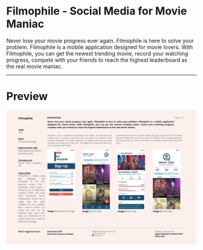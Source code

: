 # Filmophile - Social Media for Movie Maniac
Never lose your movie progress ever again. Filmophile is here to solve your problem. Filmophile is a mobile application designed for movie lovers. With Filmophile, you can get the newest trending movie, record your watching progress, compete with your friends to reach the highest leaderboard as the real movie maniac.

---

# Preview
![Preview](https://github.com/ReinerJasin/Filmophile/blob/main/portfolio%20apple.png?raw=true)

